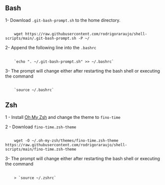 ## Bash

1- Download `.git-bash-prompt.sh` to the home directory.
##
        wget https://raw.githubusercontent.com/rodrigoraraujo/shell-scripts/main/.git-bash-prompt.sh -P ~/

2- Append the following line into the `.bashrc`
##
        `echo ". ~/.git-bash-prompt.sh" >> ~/.bashrc`

3- The prompt will change either after restarting the bash shell or executing the command 
##
        `source ~/.bashrc`

## Zsh

1 - Install [Oh My Zsh](https://ohmyz.sh/#install) and change the theme to `fino-time`

2 - Download `fino-time.zsh-theme`
##
        wget -O ~/.oh-my-zsh/themes/fino-time.zsh-theme https://raw.githubusercontent.com/rodrigoraraujo/shell-scripts/main/fino-time.zsh-theme

3- The prompt will change either after restarting the bash shell or executing the command
##
        > `source ~/.zshrc`
